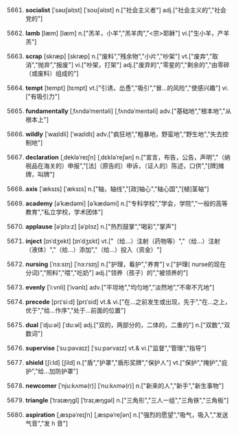 5661. **socialist**
[ˈsəʊʃəlɪst]  [ˈsoʊʃəlɪst]
n.["社会主义者"]  adj.["社会主义的","社会党的"]  

5662. **lamb**
[læm]  [læm]
n.["羔羊，小羊","羔羊肉","<宗>耶稣"]  vi.["生小羊，产羊羔"]  

5663. **scrap**
[skræp]  [skræp]
n.["废料","残余物","小片","吵架"]  vt.["废弃","取消","抛弃","报废"]  vi.["吵架，打架"]  adj.["废弃的","零星的","剩余的","由零碎（或废料）组成的"]  

5664. **tempt**
[tempt]  [tɛmpt]
vt.["引诱，怂恿","吸引","冒…的风险","使感兴趣"]  vi.["有吸引力"]  

5665. **fundamentally**
[ˌfʌndəˈmentəli]  [ˌfʌndəˈmentəli]
adv.["基础地","根本地","从根本上"]  

5666. **wildly**
[ˈwaɪldli]  [ˈwaɪldlɪ]
adv.["疯狂地","粗暴地，野蛮地","野生地","失去控制地"]  

5667. **declaration**
[ˌdekləˈreɪʃn]  [ˌdɛkləˈreʃən]
n.["宣言，布告，公告，声明","（纳税品在海关的）申报","[法]（原告的）申诉，（证人的）陈述，口供","[牌]摊牌，叫牌"]  

5668. **axis**
[ˈæksɪs]  [ˈæksɪs]
n.["轴，轴线","[政]轴心","轴心国","[植]茎轴"]  

5669. **academy**
[əˈkædəmi]  [əˈkædəmi]
n.["专科学校","学会，学院","一般的高等教育","私立学校，学术团体"]  

5670. **applause**
[əˈplɔ:z]  [əˈplɔz]
n.["热烈鼓掌","喝彩","掌声"]  

5671. **inject**
[ɪnˈdʒekt]  [ɪnˈdʒɛkt]
vt.["（给…）注射（药物等）","（给…）注射（液体）","（给…）添加","（给…）投入（资金）"]  

5672. **nursing**
[ˈnɜ:sɪŋ]  [ˈnɜ:rsɪŋ]
n.["护理，看护","养育"]  v.["护理( nurse的现在分词)","照料","喂","吃奶"]  adj.["领养（孩子）的","被领养的"]  

5673. **evenly**
[ˈi:vnli]  [ˈivənlɪ]
adv.["平坦地","均匀地","淡然地","不卑不亢地"]  

5674. **precede**
[prɪˈsi:d]  [prɪˈsid]
vt.& vi.["在…之前发生或出现，先于","在…之上，优于","给…作序","处于…前面的位置"]  

5675. **dual**
[ˈdju:əl]  [ˈdu:əl]
adj.["双的，两部分的，二体的，二重的"]  n.["双数","双数词"]  

5676. **supervise**
[ˈsu:pəvaɪz]  [ˈsu:pərvaɪz]
vt.& vi.["监督","管理","指导"]  

5677. **shield**
[ʃi:ld]  [ʃild]
n.["盾","护罩","盾形奖牌","保护人"]  vt.["保护","掩护","庇护","给…加防护罩"]  

5678. **newcomer**
[ˈnju:kʌmə(r)]  [ˈnu:kʌmə(r)]
n.["新来的人","新手","新生事物"]  

5679. **triangle**
[ˈtraɪæŋgl]  [ˈtraɪˌæŋɡəl]
n.["三角形","三人一组","三角铁","三角板"]  

5680. **aspiration**
[ˌæspəˈreɪʃn]  [ˌæspəˈreʃən]
n.["强烈的愿望","吸气，吸入","发送气音","发 h 音"]  


